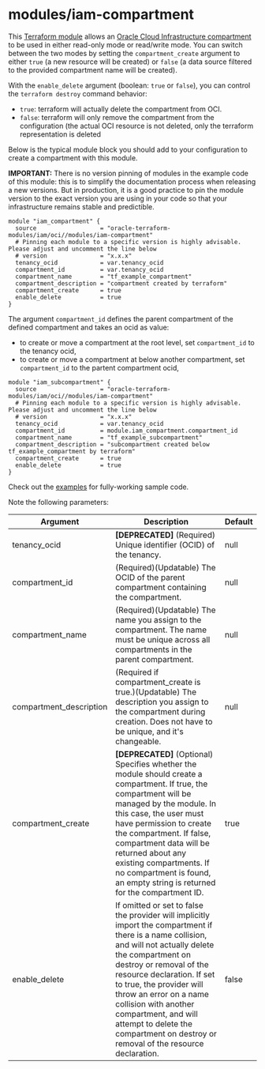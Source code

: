 # modules/iam-compartment

This [Terraform module](https://www.terraform.io/docs/modules/index.html) allows an [Oracle Cloud Infrastructure  compartment](https://docs.cloud.oracle.com/iaas/Content/Identity/Tasks/managingcompartments.htm) to be used in either read-only mode or read/write mode. You can switch between the two modes by setting the `compartment_create` argument to either `true` (a new resource will be created) or `false` (a data source filtered to the provided compartment name will be created).

With the `enable_delete` argument (boolean: `true` or `false`), you can control the `terraform destroy` command behavior:

- `true`: terraform will actually delete the compartment from OCI.
- `false`: terraform will only remove the compartment from the configuration (the actual OCI resource is not deleted, only the terraform representation is deleted

Below is the typical module block you should add to your configuration to create a compartment with this module.

**IMPORTANT:** There is no version pinning of modules in the example code of this module: this is to simplify the documentation process when releasing a new versions. But in production, it is a good practice to pin the module version to the exact version you are using in your code so that your infrastructure remains stable and predictible.

```hcl
module "iam_compartment" {
  source                  = "oracle-terraform-modules/iam/oci//modules/iam-compartment"
  # Pinning each module to a specific version is highly advisable. Please adjust and uncomment the line below
  # version               = "x.x.x"
  tenancy_ocid            = var.tenancy_ocid
  compartment_id          = var.tenancy_ocid
  compartment_name        = "tf_example_compartment"
  compartment_description = "compartment created by terraform"
  compartment_create      = true
  enable_delete           = true
}
```

The argument `compartment_id` defines the parent compartment of the defined compartment and takes an ocid as value:

- to create or move a compartment at the root level, set `compartment_id` to the tenancy ocid,
- to create or move a compartment at below another compartment, set `compartment_id` to the partent compartment ocid,

```hcl
module "iam_subcompartment" {
  source                  = "oracle-terraform-modules/iam/oci//modules/iam-compartment"
  # Pinning each module to a specific version is highly advisable. Please adjust and uncomment the line below
  # version               = "x.x.x"
  tenancy_ocid            = var.tenancy_ocid
  compartment_id          = module.iam_compartment.compartment_id
  compartment_name        = "tf_example_subcompartment"
  compartment_description = "subcompartment created below tf_example_compartment by terraform"
  compartment_create      = true
  enable_delete           = true
}
```

Check out the [examples](https://github.com/oracle-terraform-modules/terraform-oci-iam/tree/master/examples) for fully-working sample code.

Note the following parameters:

Argument | Description | Default
--- | --- | ---
tenancy_ocid | **[DEPRECATED]** (Required) Unique identifier (OCID) of the tenancy. | null
compartment_id | (Required)(Updatable) The OCID of the parent compartment containing the compartment. | null
compartment_name | (Required)(Updatable) The name you assign to the compartment. The name must be unique across all compartments in the parent compartment. | null
compartment_description | (Required if compartment_create is true.)(Updatable) The description you assign to the compartment during creation. Does not have to be unique, and it's changeable. | null
compartment_create | **[DEPRECATED]** (Optional)  Specifies whether the module should create a compartment. If true, the compartment will be managed by the module. In this case, the user must have permission to create the compartment. If false, compartment data will be returned about any existing compartments. If no compartment is found, an empty string is returned for the compartment ID. | true
enable_delete | If omitted or set to false the provider will implicitly import the compartment if there is a name collision, and will not actually delete the compartment on destroy or removal of the resource declaration. If set to true, the provider will throw an error on a name collision with another compartment, and will attempt to delete the compartment on destroy or removal of the resource declaration. | false
